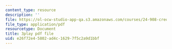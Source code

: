 ```yaml
---
content_type: resource
description: ''
file: https://ol-ocw-studio-app-qa.s3.amazonaws.com/courses/24-908-creole-languages-and-caribbean-identities-spring-2017/e26f72e45802ad4c16297f5c2a9d1bbf_8fAGSwTwzxI.pdf
file_type: application/pdf
resourcetype: Document
title: 3play pdf file
uid: e26f72e4-5802-ad4c-1629-7f5c2a9d1bbf
---
```

